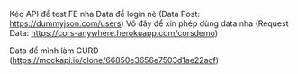 Kéo API để test FE nha
Data để login nè (Data Post: https://dummyjson.com/users)
Vô đây để xin phép dùng data nha
(Request Data: https://cors-anywhere.herokuapp.com/corsdemo)

Data để mình làm CURD (https://mockapi.io/clone/66850e3656e7503d1ae22acf)
